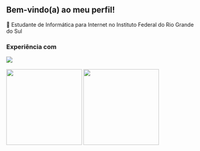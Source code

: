 ## Bem-vindo(a) ao meu perfil!
📲 Estudante de Informática para Internet no Instituto Federal do Rio Grande do Sul
<br>
### Experiência com
[![](https://skillicons.dev/icons?i=html,css,js,postgres,mysql,php)](https://skillicons.dev)
<br>
<br>
<img height=200 src="https://github-readme-stats.vercel.app/api/top-langs/?username=juanmadeira&layout=compact&langs_count=8&card_width=320&theme=tokyonight&hide_border=true">
<img height=200 src="https://github-readme-stats.vercel.app/api?username=juanmadeira&theme=tokyonight&rank_icon=github&hide_border=true">
